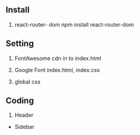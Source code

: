 ## Install

1. react-router- dom
npm install react-router-dom


## Setting

1. FontAwesome cdn in to index.html

2. Google Font
index.html, index.css

3. global css


## Coding

1. Header

- Sidebar